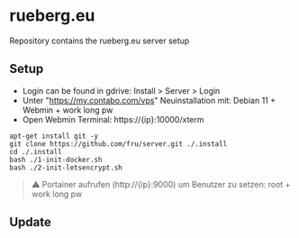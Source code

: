 # rueberg.eu 

Repository contains the rueberg.eu server setup

## Setup
- Login can be found in gdrive: Install > Server > Login
- Unter "https://my.contabo.com/vps" Neuinstallation mit: Debian 11 + Webmin + work long pw
- Open Webmin Terminal: https://{ip}:10000/xterm
```
apt-get install git -y
git clone https://github.com/fru/server.git ./.install
cd ./.install
bash ./1-init-docker.sh
bash ./2-init-letsencrypt.sh
```
> :warning: Portainer aufrufen (http://{ip}:9000) um Benutzer zu setzen: root + work long pw

## Update 
